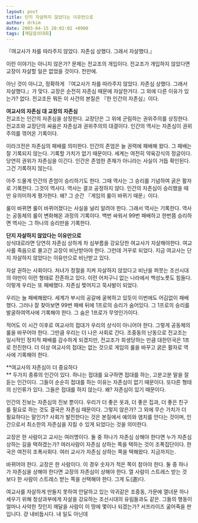 ```yaml
---
layout: post
title: 단지 자살하지 않았다는 이유만으로
author: drkim
date: 2003-04-15 20:02:02 +0900
tags: [깨달음의대화]
---
```

『여교사가 차를 따라주지 않았다. 자존심 상했다. 그래서 자살했다.』

이런 이야기는 아니지 않은가? 문제는 전교조의 개입이다. 전교조가 개입하지 않았다면 교장이 자살할 일은 없었을 것이다. 천만에. 

아닌 것이 아니고, 정확하게 『여교사가 차를 따라주지 않았다. 자존심 상했다. 그래서 자살했다.』가 맞다. 교장은 순전히 자존심 때문에 자살한거다. 그 외에 다른 이유가 있는가? 없다. 전교조든 뭐든 이 사건의 본질은 『한 인간의 자존심』이다. 

**여교사의 자존심 대 교장의 자존심**  
전교조는 인간의 자존심을 상징한다. 교장단은 그 위에 군림하는 권위주의를 상징한다. 전교조와 교장단의 싸움은 자존심과 권위주의의 대결이다. 인간의 역사는 자존심이 권위주의를 꺾어온 기록이다. 

이라크전은 자존심의 패배를 의미한다. 인간의 존엄은 늘 권력에 패배해 왔다. 그 패배는 잘 기록되지 않는다. 기록할 가치가 없기 때문이다. 세계는 여전히 약육강식의 정글이다. 당연히 권위가 자존심을 이긴다. 인간은 존엄한 존재가 아니라는 사실이 거듭 확인된다. 그건 기록하지 않는다. 

아주 드물게 인간의 존엄이 승리하기도 한다. 그때 역사는 그 승리를 기념하여 굵은 활자로 기록한다. 그것이 역사다. 역사는 결코 공정하지 않다. 인간의 자존심이 승리했을 때만 유의미하게 평가한다. 왜? 그 순간 『게임의 룰이 바뀌기 때문』이다. 

룰이 바뀌면 룰이 바뀌어졌다는 사실을 널리 알려야 한다. 그래서 역사는 기록한다. 역사는 공동체의 룰이 변화해온 과정의 기록이다. 백번 싸워서 99번 패배하고 한번쯤 승리하면 역사는 그 하나의 승리만을 기록한다. 

**단지 자살하지 않았다는 이유만으로**  
상식대로라면 당연히 자존심 상하게 차 심부름을 강요당한 여교사가 자살해야한다. 여교사를 죽음으로 몰고간 교장이 비난받아야 한다. 그런데 거꾸로 되었다. 지금 여교사는 단지 자살하지 않았다는 이유만으로 비난받고 있다. 

자살 권하는 사회이다. 처녀가 정절을 지켜 자살하지 않았다고 비난을 퍼붓는 조선시대의 야만이 이런 형태로 잔존하고 있다. 이런 어처구니 없는 나라에서 백성노릇도 힘들다. 이렇게 우리는 또 패배했다. 자존심 찢어지고 묵사발이 되었다. 

우리는 늘 패배해왔다. 세계가 부시의 공갈에 굴복하고 있듯이 이번에도 어김없이 패배했다. 그러나 잘 찾아보면 99번 패배 뒤에 1프로의 승리가 숨어있다. 그 1프로의 승리를 발굴하여역사에 기록해야 한다. 그 숨은 1프로가 무엇인가이다.

적어도 이 시간 이후로 여교사의 접대가 우리의 상식이 아니어야 한다. 그렇게 공동체의 룰을 바꾸어야 한다. 그만큼 우리는 더 나은 사회로 간다. 조중동의 난동으로 전교조는 일시적인 정치적 패배를 감수하게 되겠지만, 전교조가 희생당하는 만큼 대한민국은 1프로 전진한다. 더 이상 여교사의 접대는 없는 것으로 게임의 룰을 바꾸고 굵은 활자로 역사에 기록해야 한다. 

**여교사의 자존심이 더 중요하다  
** 두가지 종류의 인간이 있다. 하나는 접대를 요구하면 접대를 하는, 고분고분 말을 잘듣는 인간이다. 그들이 순순히 접대를 하는 이유는 자존심이 없기 때문이다. 또다른 형태의 신인류가 있다. 그들은 접대를 하지 않는다. 왜? 자존심이 있기 때문이다. 

인간의 진보는 자존심의 진보 뿐이다. 우리가 더 좋은 옷과, 더 좋은 집과, 더 좋은 친구를 필요로 하는 것도 결국은 자존심 때문이다. 그렇지 않은가? 그 외에 무슨 가치가 더 필요하다는 말인가? 사회가 발전한다는 것은 본질에서 예의와 염치를 안다는 것이며, 인간으로서 최소한의 자존심을 지킬 수 있게 되었다는 것을 의미한다.

교장은 한 사람이고 교사는 여러명이다. 둘 중 하나가 자존심 상해야 한다면 누가 자존심 상하는 길을 택하겠는가? 여러사람이 자존심 상하는 쪽을 택하는 것이 조폭집단이다. 한국은 여전히 조폭사회다. 여러 교사가 자존심 상하는 쪽을 택해왔다. 지금까지는.

바뀌어야 한다. 교장은 한 사람이다. 이 경우 숫자가 적은 쪽이 참아야 한다. 둘 중 하나가 자존심을 상해야 한다면 교장의 자존심이 상해야 한다. 열 사람이 스트레스 받는 것 보다 한 사람이 스트레스 받는 쪽을 선택해야 한다. 그게 도(道)다. 

여교사를 자살하게 만들지 못하여 안달하고 있는 악귀같은 조중동, 가문에 열녀문 하나 세우기 위해 청상과부에게 자살을 강요하는 조선시대의 유림들과도 같은. 그들의 행동이 얼마나 사악한 짓인지 깨달을 사람이 이 땅에 몇이나 되겠는가? 서프라이즈 굶어죽을 판입니다. 걍 내비둡시다. 내 일도 아닌데